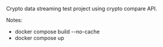 Crypto data streaming test project using crypto compare API.

Notes:
- docker compose build --no-cache
- docker compose up
